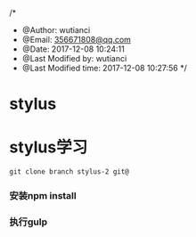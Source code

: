 /*
 * @Author: wutianci
 * @Email: 356671808@qq.com
 * @Date: 2017-12-08 10:24:11
 * @Last Modified by: wutianci
 * @Last Modified time: 2017-12-08 10:27:56
 */
# stylus

# stylus学习

` git clone branch stylus-2 git@ `

### 安装npm install

### 执行gulp